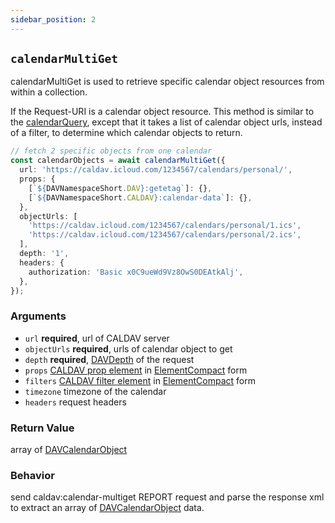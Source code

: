 ```yaml
---
sidebar_position: 2
---
```


## `calendarMultiGet`

calendarMultiGet is used to retrieve specific calendar object resources from within a collection.

If the Request-URI is a calendar object resource. This method is similar to the [calendarQuery](./calendarQuery.md), except that it takes a list of calendar object urls, instead of a filter, to determine which calendar objects to return.

```ts
// fetch 2 specific objects from one calendar
const calendarObjects = await calendarMultiGet({
  url: 'https://caldav.icloud.com/1234567/calendars/personal/',
  props: {
    [`${DAVNamespaceShort.DAV}:getetag`]: {},
    [`${DAVNamespaceShort.CALDAV}:calendar-data`]: {},
  },
  objectUrls: [
    'https://caldav.icloud.com/1234567/calendars/personal/1.ics',
    'https://caldav.icloud.com/1234567/calendars/personal/2.ics',
  ],
  depth: '1',
  headers: {
    authorization: 'Basic x0C9ueWd9Vz8OwS0DEAtkAlj',
  },
});
```

### Arguments

- `url` **required**, url of CALDAV server
- `objectUrls` **required**, urls of calendar object to get
- `depth` **required**, [DAVDepth](../types/DAVDepth.md) of the request
- `props` [CALDAV prop element](https://datatracker.ietf.org/doc/html/rfc4791#section-9.6.4) in [ElementCompact](../types/ElementCompact.md) form
- `filters` [CALDAV filter element](https://datatracker.ietf.org/doc/html/rfc4791#section-9.7) in [ElementCompact](../types/ElementCompact.md) form
- `timezone` timezone of the calendar
- `headers` request headers

### Return Value

array of [DAVCalendarObject](../types/DAVCalendarObject.md)

### Behavior

send caldav:calendar-multiget REPORT request and parse the response xml to extract an array of [DAVCalendarObject](../types/DAVCalendarObject.md) data.

